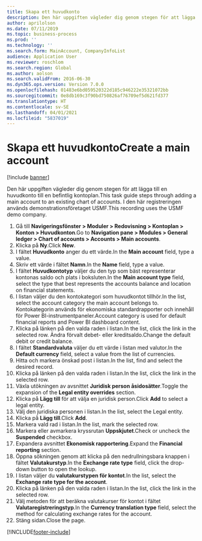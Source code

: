 ```yaml
---
title: Skapa ett huvudkonto
description: Den här uppgiften vägleder dig genom stegen för att lägga till en huvudkonto till en befintlig kontoplan.
author: aprilolson
ms.date: 07/11/2019
ms.topic: business-process
ms.prod: ''
ms.technology: ''
ms.search.form: MainAccount, CompanyInfoList
audience: Application User
ms.reviewer: roschlom
ms.search.region: Global
ms.author: aolson
ms.search.validFrom: 2016-06-30
ms.dyn365.ops.version: Version 7.0.0
ms.openlocfilehash: 01483e6bd059520322d185c946222e35321072bb
ms.sourcegitcommit: 0e8db169c3f90bd750826af76709ef5d621fd377
ms.translationtype: HT
ms.contentlocale: sv-SE
ms.lasthandoff: 04/01/2021
ms.locfileid: "5837019"
---
```

# <a name="create-a-main-account"></a><span data-ttu-id="7b718-103">Skapa ett huvudkonto</span><span class="sxs-lookup"><span data-stu-id="7b718-103">Create a main account</span></span>

[!include [banner](../../includes/banner.md)]

<span data-ttu-id="7b718-104">Den här uppgiften vägleder dig genom stegen för att lägga till en huvudkonto till en befintlig kontoplan.</span><span class="sxs-lookup"><span data-stu-id="7b718-104">This task guide steps through adding a main account to an existing chart of accounts.</span></span> <span data-ttu-id="7b718-105">I den här registreringen används demonstrationsföretaget USMF.</span><span class="sxs-lookup"><span data-stu-id="7b718-105">This recording uses the USMF demo company.</span></span>  

1. <span data-ttu-id="7b718-106">Gå till **Navigeringsfönster > Moduler > Redovisning > Kontoplan > Konton > Huvudkonton**.</span><span class="sxs-lookup"><span data-stu-id="7b718-106">Go to **Navigation pane > Modules > General ledger > Chart of accounts > Accounts > Main accounts**.</span></span>
2. <span data-ttu-id="7b718-107">Klicka på **Ny**.</span><span class="sxs-lookup"><span data-stu-id="7b718-107">Click **New**.</span></span>
3. <span data-ttu-id="7b718-108">I fältet **Huvudkonto** anger du ett värde.</span><span class="sxs-lookup"><span data-stu-id="7b718-108">In the **Main account** field, type a value.</span></span>
4. <span data-ttu-id="7b718-109">Skriv ett värde i fältet **Namn**.</span><span class="sxs-lookup"><span data-stu-id="7b718-109">In the **Name** field, type a value.</span></span>
5. <span data-ttu-id="7b718-110">I fältet **Huvudkontotyp** väljer du den typ som bäst representerar kontonas saldo och plats i boksluten.</span><span class="sxs-lookup"><span data-stu-id="7b718-110">In the **Main account type** field, select the type that best represents the accounts balance and location on financial statements.</span></span>
6. <span data-ttu-id="7b718-111">I listan väljer du den kontokategori som huvudkontot tillhör.</span><span class="sxs-lookup"><span data-stu-id="7b718-111">In the list, select the account category the main account belongs to.</span></span> <span data-ttu-id="7b718-112">Kontokategorin används för ekonomiska standardrapporter och innehåll för Power BI-instrumentpaneler.</span><span class="sxs-lookup"><span data-stu-id="7b718-112">Account category is used for default financial reports and Power BI dashboard content.</span></span>  
7. <span data-ttu-id="7b718-113">Klicka på länken på den valda raden i listan.</span><span class="sxs-lookup"><span data-stu-id="7b718-113">In the list, click the link in the selected row.</span></span> <span data-ttu-id="7b718-114">Ändra förvalt debet- eller kreditsaldo.</span><span class="sxs-lookup"><span data-stu-id="7b718-114">Change the default debit or credit balance.</span></span>  
8. <span data-ttu-id="7b718-115">I fältet **Standardvaluta** väljer du ett värde i listan med valutor.</span><span class="sxs-lookup"><span data-stu-id="7b718-115">In the **Default currency** field, select a value from the list of currencies.</span></span>
9. <span data-ttu-id="7b718-116">Hitta och markera önskad post i listan.</span><span class="sxs-lookup"><span data-stu-id="7b718-116">In the list, find and select the desired record.</span></span>
10. <span data-ttu-id="7b718-117">Klicka på länken på den valda raden i listan.</span><span class="sxs-lookup"><span data-stu-id="7b718-117">In the list, click the link in the selected row.</span></span>
11. <span data-ttu-id="7b718-118">Växla utökningen av avsnittet **Juridisk person åsidosätter**.</span><span class="sxs-lookup"><span data-stu-id="7b718-118">Toggle the expansion of the **Legal entity overrides** section.</span></span>
12. <span data-ttu-id="7b718-119">Klicka på **Lägg till** för att välja en juridisk person.</span><span class="sxs-lookup"><span data-stu-id="7b718-119">Click **Add** to select a legal entity.</span></span>
13. <span data-ttu-id="7b718-120">Välj den juridiska personen i listan.</span><span class="sxs-lookup"><span data-stu-id="7b718-120">In the list, select the Legal entity.</span></span>
14. <span data-ttu-id="7b718-121">Klicka på **Lägg till**.</span><span class="sxs-lookup"><span data-stu-id="7b718-121">Click **Add**.</span></span>
15. <span data-ttu-id="7b718-122">Markera vald rad i listan.</span><span class="sxs-lookup"><span data-stu-id="7b718-122">In the list, mark the selected row.</span></span>
16. <span data-ttu-id="7b718-123">Markera eller avmarkera kryssrutan **Uppskjutet**.</span><span class="sxs-lookup"><span data-stu-id="7b718-123">Check or uncheck the **Suspended** checkbox.</span></span>
17. <span data-ttu-id="7b718-124">Expandera avsnittet **Ekonomisk rapportering**.</span><span class="sxs-lookup"><span data-stu-id="7b718-124">Expand the **Financial reporting** section.</span></span>
18. <span data-ttu-id="7b718-125">Öppna sökningen genom att klicka på den nedrullningsbara knappen i fältet **Valutakurstyp**.</span><span class="sxs-lookup"><span data-stu-id="7b718-125">In the **Exchange rate type** field, click the drop-down button to open the lookup.</span></span>
19. <span data-ttu-id="7b718-126">I listan väljer du **valutakurstypen för kontot**.</span><span class="sxs-lookup"><span data-stu-id="7b718-126">In the list, select the **Exchange rate type for the account**.</span></span>
20. <span data-ttu-id="7b718-127">Klicka på länken på den valda raden i listan.</span><span class="sxs-lookup"><span data-stu-id="7b718-127">In the list, click the link in the selected row.</span></span>
21. <span data-ttu-id="7b718-128">Välj metoden för att beräkna valutakurser för kontot i fältet **Valutaregistreringstyp**.</span><span class="sxs-lookup"><span data-stu-id="7b718-128">In the **Currency translation type** field, select the method for calculating exchange rates for the account.</span></span>
22. <span data-ttu-id="7b718-129">Stäng sidan.</span><span class="sxs-lookup"><span data-stu-id="7b718-129">Close the page.</span></span>



[!INCLUDE[footer-include](../../../includes/footer-banner.md)]